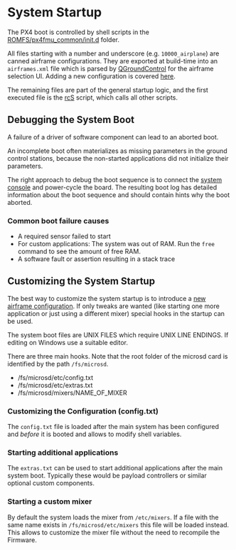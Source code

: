 # System Startup

The PX4 boot is controlled by shell scripts in the [ROMFS/px4fmu_common/init.d](https://github.com/PX4/Firmware/tree/master/ROMFS/px4fmu_common/init.d) folder.

All files starting with a number and underscore (e.g. `10000_airplane`) are canned airframe configurations. They are exported at build-time into an `airframes.xml` file which is parsed by [QGroundControl](http://qgroundcontrol.org) for the airframe selection UI. Adding a new configuration is covered [here](airframes-adding-a-new-frame.md).

The remaining files are part of the general startup logic, and the first executed file is the [rcS](https://github.com/PX4/Firmware/blob/master/ROMFS/px4fmu_common/init.d/rcS) script, which calls all other scripts.

## Debugging the System Boot

A failure of a driver of software component can lead to an aborted boot.

<aside class="tip">
An incomplete boot often materializes as missing parameters in the ground control stations, because the non-started applications did not initialize their parameters.
</aside>

The right approach to debug the boot sequence is to connect the [system console](advanced-system-console.md) and power-cycle the board. The resulting boot log has detailed information about the boot sequence and should contain hints why the boot aborted.

### Common boot failure causes

  * A required sensor failed to start
  * For custom applications: The system was out of RAM. Run the `free` command to see the amount of free RAM.
  * A software fault or assertion resulting in a stack trace


## Customizing the System Startup

The best way to customize the system startup is to introduce a [new airframe configuration](airframes-adding-a-new-frame.md). If only tweaks are wanted (like starting one more application or just using a different mixer) special hooks in the startup can be used.

<aside class="caution">
The system boot files are UNIX FILES which require UNIX LINE ENDINGS. If editing on Windows use a suitable editor.
</aside>

There are three main hooks. Note that the root folder of the microsd card is identified by the path `/fs/microsd`.

  * /fs/microsd/etc/config.txt
  * /fs/microsd/etc/extras.txt
  * /fs/microsd/mixers/NAME_OF_MIXER

### Customizing the Configuration (config.txt)

The `config.txt` file is loaded after the main system has been configured and *before* it is booted and allows to modify shell variables.

### Starting additional applications

The `extras.txt` can be used to start additional applications after the main system boot. Typically these would be payload controllers or similar optional custom components.

### Starting a custom mixer

By default the system loads the mixer from `/etc/mixers`. If a file with the same name exists in `/fs/microsd/etc/mixers` this file will be loaded instead. This allows to customize the mixer file without the need to recompile the Firmware.
